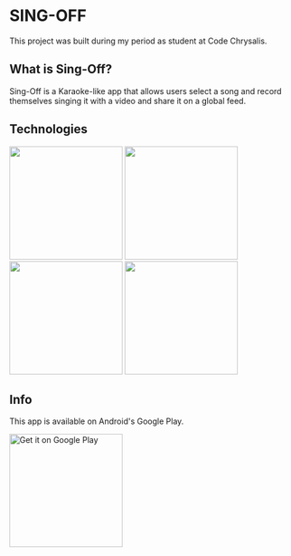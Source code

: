 # SING-OFF

This project was built during my period as student at Code Chrysalis.

## What is Sing-Off?

Sing-Off is a Karaoke-like app that allows users select a song and record themselves singing it with a video and share it on a global feed.

## Technologies
<img src=https://www.dartlang.org/assets/shared/dart-logo-for-shares.png?2 width=200>
<img src=https://venturebeat.com/wp-content/uploads/2019/02/google-flutter-logo-white.png?fit=400%2C200&strip=all width=200>
<img src=https://firebase.google.com/images/brand-guidelines/logo-standard.png width=200>
<img src=https://miro.medium.com/fit/c/1838/551/1*SIhkN-woBvpwvBIPZu2imA.jpeg width=200>

## Info
This app is available on Android's Google Play.

<a href='https://play.google.com/store/apps/details?id=com.singoff&hl=en&pcampaignid=MKT-Other-global-all-co-prtnr-py-PartBadge-Mar2515-1'><img alt='Get it on Google Play' src='https://play.google.com/intl/en_us/badges/images/generic/en_badge_web_generic.png' width=200/></a>
